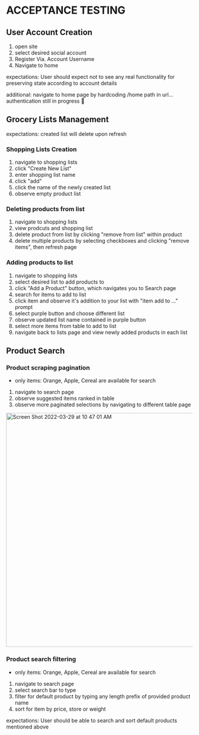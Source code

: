 # ACCEPTANCE TESTING

## User Account Creation
1. open site
2. select desired social account
3. Register Via. Account Username
4. Navigate to home

expectations: User should expect not to see any real functionality for preserving state according to account details

additional: navigate to home page by hardcoding /home path in url... authentication still in progress 🕺

## Grocery Lists Management 

expectations: created list will delete upon refresh

### Shopping Lists Creation
1. navigate to shopping lists
2. click "Create New List"
3. enter shopping list name
4. click "add"
5. click the name of the newly created list 
6. observe empty product list

### Deleting products from list
1. navigate to shopping lists
2. view prodcuts and shopping list
4. delete product from list by clicking "remove from list" within product
4. delete multiple products by selecting checkboxes and clicking "remove items", then refresh page

### Adding products to list
1. navigate to shopping lists
2. select desired list to add products to
3. click "Add a Product" button, which navigates you to Search page
4. search for items to add to list
5. click item and observe it's addition to your list with "item add to ..." prompt
6. select purple button and choose different list
7. observe updated list name contained in purple button
8. select more items from table to add to list
9. navigate back to lists page and view newly added products in each list

## Product Search

### Product scraping pagination
- only items: Orange, Apple, Cereal are available for search
1. navigate to search page
2. observe suggested items ranked in table
3. observe more paginated selections by navigating to different table page 
<img width="631" alt="Screen Shot 2022-03-29 at 10 47 01 AM" src="https://user-images.githubusercontent.com/54731009/160638982-6f345e99-494b-44ef-8b85-6996377947bb.png">

### Product search filtering
- only items: Orange, Apple, Cereal are available for search
1. navigate to search page
4. select search bar to type
5. filter for default product by typing any length prefix of provided product name
6. sort for item by price, store or weight

expectations: User should be able to search and sort default products mentioned above



